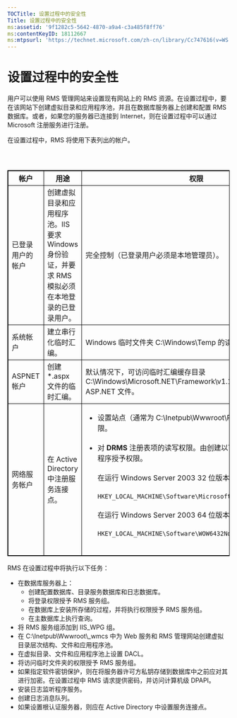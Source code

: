 ```yaml
---
TOCTitle: 设置过程中的安全性
Title: 设置过程中的安全性
ms:assetid: '9f1282c5-5642-4870-a9a4-c3a485f8ff76'
ms:contentKeyID: 18112667
ms:mtpsurl: 'https://technet.microsoft.com/zh-cn/library/Cc747616(v=WS.10)'
---
```


设置过程中的安全性
==================

用户可以使用 RMS 管理网站来设置现有网站上的 RMS 资源。在设置过程中，要在该网站下创建虚拟目录和应用程序池，并且在数据库服务器上创建和配置 RMS 数据库。或者，如果您的服务器已连接到 Internet，则在设置过程中可以通过 Microsoft 注册服务进行注册。

在设置过程中，RMS 将使用下表列出的帐户。

###  

 
<table style="border:1px solid black;">
<colgroup>
<col width="33%" />
<col width="33%" />
<col width="33%" />
</colgroup>
<thead>
<tr class="header">
<th style="border:1px solid black;" >帐户</th>
<th style="border:1px solid black;" >用途</th>
<th style="border:1px solid black;" >权限</th>
</tr>
</thead>
<tbody>
<tr class="odd">
<td style="border:1px solid black;">已登录用户的帐户</td>
<td style="border:1px solid black;">创建虚拟目录和应用程序池。IIS 要求 Windows 身份验证，并要求 RMS 模拟必须在本地登录的已登录用户。</td>
<td style="border:1px solid black;">完全控制（已登录用户必须是本地管理员）。</td>
</tr>
<tr class="even">
<td style="border:1px solid black;">系统帐户</td>
<td style="border:1px solid black;">建立串行化临时汇编。</td>
<td style="border:1px solid black;">Windows 临时文件夹 C:\Windows\Temp 的读写权限。</td>
</tr>
<tr class="odd">
<td style="border:1px solid black;">ASPNET 帐户</td>
<td style="border:1px solid black;">创建 *.aspx 文件的临时汇编。</td>
<td style="border:1px solid black;">默认情况下，可访问临时汇编缓存目录 C:\Windows\Microsoft.NET\Framework\v1.1.4322\Temporary ASP.NET 文件。</td>
</tr>
<tr class="even">
<td style="border:1px solid black;">网络服务帐户</td>
<td style="border:1px solid black;">在 Active Directory 中注册服务连接点。</td>
<td style="border:1px solid black;"><ul>
<li>设置站点（通常为 C:\Inetpub\Wwwroot\Provisioning）的只读权限。<br />
<br />
</li>
<li>对 <strong>DRMS</strong> 注册表项的读写权限。由创建以下注册表项的 RMS 安装程序授予权限。<br />
<br />
在运行 Windows Server 2003 32 位版本的计算机上<br />
<br />
<code>HKEY_LOCAL_MACHINE\Software\Microsoft\DRMS\1.0</code><br />
<br />
在运行 Windows Server 2003 64 位版本的计算机上<br />
<br />
<code>HKEY_LOCAL_MACHINE\Software\WOW6432Node\Microsoft\DRMS\1.0</code><br />
<br />
</li>
</ul></td>
</tr>
</tbody>
</table>
 

RMS 在设置过程中将执行以下任务：

-   在数据库服务器上：
    -   创建配置数据库、目录服务数据库和日志数据库。
    -   将登录权限授予 RMS 服务组。
    -   在数据库上安装所存储的过程，并将执行权限授予 RMS 服务组。
    -   在主数据库上执行查询。
-   将 RMS 服务组添加到 IIS\_WPG 组。
-   在 C:\\Inetpub\\Wwwroot\\\_wmcs 中为 Web 服务和 RMS 管理网站创建虚拟目录层次结构、文件和应用程序池。
-   在虚拟目录、文件和应用程序池上设置 DACL。
-   将访问临时文件夹的权限授予 RMS 服务组。
-   如果指定软件密钥保护，则在将服务器许可方私钥存储到数据库中之前应对其进行加密。在设置过程中 RMS 请求提供密码，并访问计算机级 DPAPI。
-   安装日志监听程序服务。
-   创建日志消息队列。
-   如果设置根认证服务器，则应在 Active Directory 中设置服务连接点。

